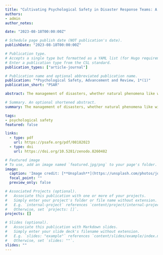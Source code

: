 ```yaml
---
title: "Cultivating Psychological Safety in Disaster Response Teams: A Comparative Study of Natural Disasters and Epidemics"
authors:
- admin
author_notes:

date: "2023-08-18T00:00:00Z"

# Schedule page publish date (NOT publication's date).
publishDate: "2023-08-18T00:00:00Z"

# Publication type.
# Accepts a single type but formatted as a YAML list (for Hugo requirements).
# Enter a publication type from the CSL standard.
publication_types: ["article-journal"]

# Publication name and optional abbreviated publication name.
publication: "*Psychological Safety, Advancement and Review, 1*(1)"
publication_short: "PSAR"

abstract: The management of disasters, whether natural phenomena like wildfires or health emergencies such as the COVID-19 pandemic, requires a well-coordinated, adaptive, and immediate response from specialized teams. However, the effectiveness of these teams doesn’t solely rest on their technical abilities or resources but is heavily influenced by the psychological atmosphere in which they operate. Psychological safety, defined as the freedom to express and act without fear of negative repercussions, has emerged as a cornerstone of high-functioning teams. This study delves into the significance of psychological safety and highlights its crucial role in fostering a conducive environment for teams to function optimally under stressful scenarios. By juxtaposing its relevance in contrasting emergencies, from the spread of a contagious virus to wildfires, and especially in geographically vulnerable regions like the Hawaiian Islands, we elucidate the broader implications and applicability of psychological safety in disaster management.

# Summary. An optional shortened abstract.
summary: The management of disasters, whether natural phenomena like wildfires or health emergencies such as the COVID-19 pandemic, requires a well-coordinated, adaptive, and immediate response from specialized teams.

tags:
- psychological safety
featured: false

links:
  - type: pdf
    url: https://psafe.org/pdf/08182023
  - type: doi
    url: https://doi.org/10.5281/zenodo.8260482

# Featured image
# To use, add an image named `featured.jpg/png` to your page's folder. 
image:
  caption: 'Image credit: [**Unsplash**](https://unsplash.com/photos/jdD8gXaTZsc)'
  focal_point: ""
  preview_only: false

# Associated Projects (optional).
#   Associate this publication with one or more of your projects.
#   Simply enter your project's folder or file name without extension.
#   E.g. `internal-project` references `content/project/internal-project/index.md`.
#   Otherwise, set `projects: []`.
projects: []

# Slides (optional).
#   Associate this publication with Markdown slides.
#   Simply enter your slide deck's filename without extension.
#   E.g. `slides: "example"` references `content/slides/example/index.md`.
#   Otherwise, set `slides: ""`.
slides: ""
---
```

